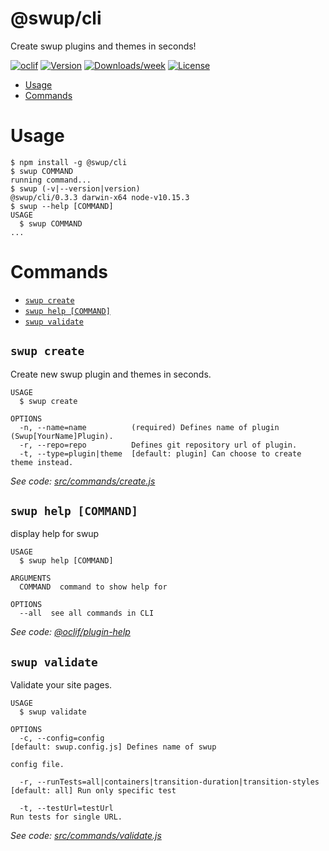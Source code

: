 @swup/cli
=========

Create swup plugins and themes in seconds!

[![oclif](https://img.shields.io/badge/cli-oclif-brightgreen.svg)](https://oclif.io)
[![Version](https://img.shields.io/npm/v/@swup/cli.svg)](https://npmjs.org/package/@swup/cli)
[![Downloads/week](https://img.shields.io/npm/dw/@swup/cli.svg)](https://npmjs.org/package/@swup/cli)
[![License](https://img.shields.io/npm/l/@swup/cli.svg)](https://github.com/gmrchk/cli/blob/master/package.json)

<!-- toc -->
* [Usage](#usage)
* [Commands](#commands)
<!-- tocstop -->
# Usage
<!-- usage -->
```sh-session
$ npm install -g @swup/cli
$ swup COMMAND
running command...
$ swup (-v|--version|version)
@swup/cli/0.3.3 darwin-x64 node-v10.15.3
$ swup --help [COMMAND]
USAGE
  $ swup COMMAND
...
```
<!-- usagestop -->
# Commands
<!-- commands -->
* [`swup create`](#swup-create)
* [`swup help [COMMAND]`](#swup-help-command)
* [`swup validate`](#swup-validate)

## `swup create`

Create new swup plugin and themes in seconds.

```
USAGE
  $ swup create

OPTIONS
  -n, --name=name          (required) Defines name of plugin (Swup[YourName]Plugin).
  -r, --repo=repo          Defines git repository url of plugin.
  -t, --type=plugin|theme  [default: plugin] Can choose to create theme instead.
```

_See code: [src/commands/create.js](https://github.com/swup/cli/blob/v0.3.3/src/commands/create.js)_

## `swup help [COMMAND]`

display help for swup

```
USAGE
  $ swup help [COMMAND]

ARGUMENTS
  COMMAND  command to show help for

OPTIONS
  --all  see all commands in CLI
```

_See code: [@oclif/plugin-help](https://github.com/oclif/plugin-help/blob/v2.1.6/src/commands/help.ts)_

## `swup validate`

Validate your site pages.

```
USAGE
  $ swup validate

OPTIONS
  -c, --config=config                                                  [default: swup.config.js] Defines name of swup
                                                                       config file.

  -r, --runTests=all|containers|transition-duration|transition-styles  [default: all] Run only specific test

  -t, --testUrl=testUrl                                                Run tests for single URL.
```

_See code: [src/commands/validate.js](https://github.com/swup/cli/blob/v0.3.3/src/commands/validate.js)_
<!-- commandsstop -->
